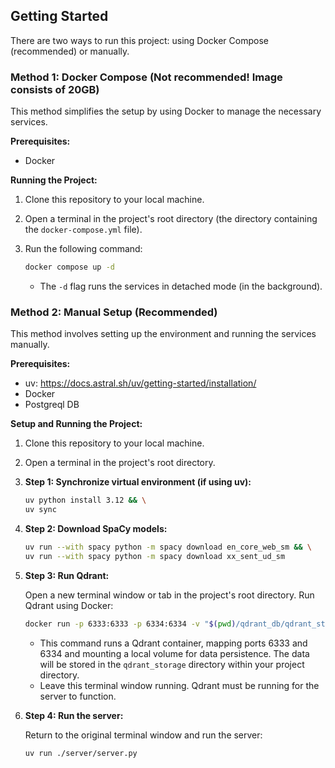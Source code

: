 ## Getting Started

There are two ways to run this project: using Docker Compose (recommended) or manually.

### Method 1: Docker Compose (Not recommended! Image consists of 20GB)

This method simplifies the setup by using Docker to manage the necessary services.

**Prerequisites:**

* Docker

**Running the Project:**

1.  Clone this repository to your local machine.
2.  Open a terminal in the project's root directory (the directory containing the `docker-compose.yml` file).
3.  Run the following command:

    ```bash
    docker compose up -d
    ```

    * The `-d` flag runs the services in detached mode (in the background).

### Method 2: Manual Setup (Recommended)

This method involves setting up the environment and running the services manually.

**Prerequisites:**

* uv: https://docs.astral.sh/uv/getting-started/installation/
* Docker
* Postgreql DB

**Setup and Running the Project:**

1.  Clone this repository to your local machine.
2.  Open a terminal in the project's root directory.

3.  **Step 1: Synchronize virtual environment (if using uv):**
    ```bash
    uv python install 3.12 && \
    uv sync
    ```
    
4.  **Step 2: Download SpaCy models:**
    ```bash
    uv run --with spacy python -m spacy download en_core_web_sm && \
    uv run --with spacy python -m spacy download xx_sent_ud_sm
    ```

5.  **Step 3: Run Qdrant:**

    Open a new terminal window or tab in the project's root directory.  Run Qdrant using Docker:

    ```bash
    docker run -p 6333:6333 -p 6334:6334 -v "$(pwd)/qdrant_db/qdrant_storage:/qdrant/storage:z" qdrant/qdrant
    ```
    * This command runs a Qdrant container, mapping ports 6333 and 6334 and mounting a local volume for data persistence.  The data will be stored in the `qdrant_storage` directory within your project directory.
    * Leave this terminal window running. Qdrant must be running for the server to function.

6.  **Step 4: Run the server:**

    Return to the original terminal window and run the server:

    ```bash
    uv run ./server/server.py
    ```
